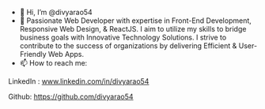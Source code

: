 - 👋 Hi, I’m @divyarao54
- 👀 Passionate Web Developer with expertise in Front-End Development, Responsive Web Design, & ReactJS. I aim to utilize my skills to bridge business goals with Innovative Technology Solutions. I strive to contribute to the success of organizations by delivering Efficient & User-Friendly Web Apps.
- 📫 How to reach me:

LinkedIn : www.linkedin.com/in/divyarao54

Github: https://github.com/divyarao54

<!---
divyarao54/divyarao54 is a ✨ special ✨ repository because its `README.md` (this file) appears on your GitHub profile.
You can click the Preview link to take a look at your changes.
--->

